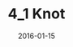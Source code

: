 ---
title: "4_1 Knot"
category: "painting"
date: 2016-01-15
cover: "../images/IMG_20200110_135655.jpg"
medium: "Acrylic on canvas"
---